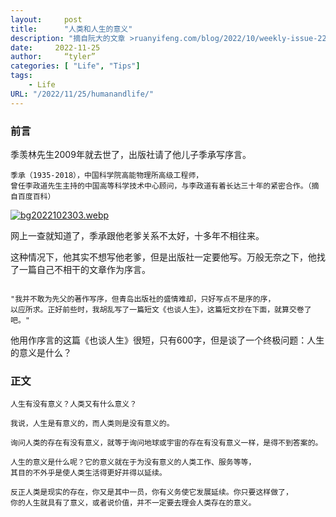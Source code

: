 ```yaml
---
layout:     post
title:      "人类和人生的意义"
description: "摘自阮大的文章 >ruanyifeng.com/blog/2022/10/weekly-issue-228.html"
date:     2022-11-25
author:     “tyler”
categories: [ "Life", "Tips"]
tags:
    - Life
URL: "/2022/11/25/humanandlife/"
---
```


### 前言

季羡林先生2009年就去世了，出版社请了他儿子季承写序言。

```
季承（1935-2018），中国科学院高能物理所高级工程师，
曾任李政道先生主持的中国高等科学技术中心顾问，与李政道有着长达三十年的紧密合作。（摘自百度百科）

```
[![bg2022102303.webp](https://i.postimg.cc/T32GrqZq/bg2022102303.webp)](https://postimg.cc/gn7fpRcn)

网上一查就知道了，季承跟他老爹关系不太好，十多年不相往来。

这种情况下，他其实不想写他老爹，但是出版社一定要他写。万般无奈之下，他找了一篇自己不相干的文章作为序言。
```

"我并不敢为先父的著作写序，但青岛出版社的盛情难却，只好写点不是序的序，
以应所求。正好前些时，我胡乱写了一篇短文《也谈人生》，这篇短文抄在下面，就算交卷了吧。"

```
他用作序言的这篇《也谈人生》很短，只有600字，但是谈了一个终极问题：人生的意义是什么？

### 正文



```
人生有没有意义？人类又有什么意义？

我说，人生是有意义的，而人类则是没有意义的。

询问人类的存在有没有意义，就等于询问地球或宇宙的存在有没有意义一样，是得不到答案的。

人生的意义是什么呢？它的意义就在于为没有意义的人类工作、服务等等，
其目的不外乎是使人类生活得更好并得以延续。

反正人类是现实的存在，你又是其中一员，你有义务使它发展延续。你只要这样做了，
你的人生就具有了意义，或者说价值，并不一定要去理会人类存在的意义。
```
